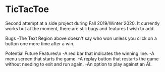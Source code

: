 # TicTacToe
Second attempt at a side project during Fall 2019/Winter 2020.
It currently works but at the moment, there are still bugs and features I wish to add.

Bugs
-The Text Region above doesn't say who won unless you click on a button one more time after a win.

Potential Future Features\n
-A red bar that indicates the winning line.
-A menu screen that starts the game.
-A replay button that restarts the game without needing to exit and run again.
-An option to play against an AI.
